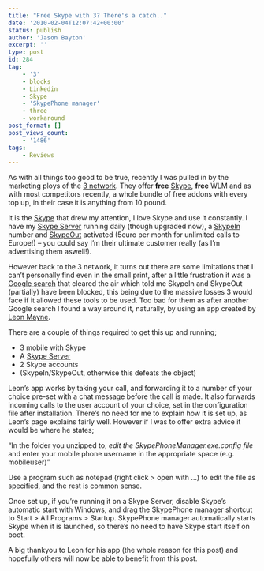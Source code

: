 ```yaml
---
title: "Free Skype with 3? There's a catch.."
date: '2010-02-04T12:07:42+00:00'
status: publish
author: 'Jason Bayton'
excerpt: ''
type: post
id: 284
tag:
    - '3'
    - blocks
    - Linkedin
    - Skype
    - 'SkypePhone manager'
    - three
    - workaround
post_format: []
post_views_count:
    - '1486'
tags:
    - Reviews
---
```

As with all things too good to be true, recently I was pulled in by the marketing ploys of the [3 network](http://www.three.co.uk). They offer **free** [Skype](http://www.skype.com), **free** WLM and as with most competitors recently, a whole bundle of free addons with every top up, in their case it is anything from 10 pound.

It is the [Skype](http://www.skype.com) that drew my attention, I love Skype and use it constantly. I have my [Skype Server](/2009/08/skype/) running daily (though upgraded now), a [SkypeIn](http://www.skype.com/allfeatures/onlinenumber/) number and [SkypeOut](http://www.skype.com/intl/en/allfeatures/subscriptions/europe/) activated (5euro per month for unlimited calls to Europe!) – you could say I’m their ultimate customer really (as I’m advertising them aswell!).

However back to the 3 network, it turns out there are some limitations that I can’t personally find even in the small print, after a little frustration it was a [Google search](http://www.google.com/search?rlz=1C1GGLS_en-GBNL341NL341&aq=0&oq=you+can+only+make+call&sourceid=chrome&ie=UTF-8&q=you+can+only+make+calls+to+numbers+abroad) that cleared the air which told me SkypeIn and SkypeOut (partially) have been blocked, this being due to the massive losses 3 would face if it allowed these tools to be used. Too bad for them as after another Google search I found a way around it, naturally, by using an app created by [Leon Mayne](http://leon.mvps.org/SkypePhone/).

There are a couple of things required to get this up and running;

- 3 mobile with Skype
- A [Skype Server](/2009/08/skype/)
- 2 Skype accounts
- (SkypeIn/SkypeOut, otherwise this defeats the object)

Leon’s app works by taking your call, and forwarding it to a number of your choice pre-set with a chat message before the call is made. It also forwards incoming calls to the user account of your choice, set in the configuration file after installation. There’s no need for me to explain how it is set up, as Leon’s page explains fairly well. However if I was to offer extra advice it would be where he states;

“In the folder you unzipped to, *edit the SkypePhoneManager.exe.config file* and enter your mobile phone username in the appropriate space (e.g. mobileuser)”

Use a program such as notepad (right click &gt; open with …) to edit the file as specified, and the rest is common sense.

Once set up, if you’re running it on a Skype Server, disable Skype’s automatic start with Windows, and drag the SkypePhone manager shortcut to Start &gt; All Programs &gt; Startup. SkypePhone manager automatically starts Skype when it is launched, so there’s no need to have Skype start itself on boot.

A big thankyou to Leon for his app (the whole reason for this post) and hopefully others will now be able to benefit from this post.
